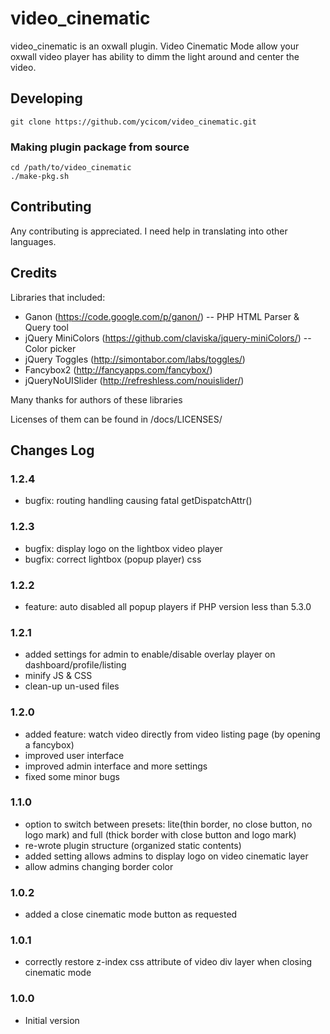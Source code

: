 video_cinematic
===============

video_cinematic is an oxwall plugin. Video Cinematic Mode allow your oxwall 
video player has ability to dimm the light around and center the video.

Developing
----------

    git clone https://github.com/ycicom/video_cinematic.git
    
### Making plugin package from source

    cd /path/to/video_cinematic
    ./make-pkg.sh

Contributing
------------

Any contributing is appreciated. I need help in translating into other languages.

Credits
-------

Libraries that included:

* Ganon (https://code.google.com/p/ganon/) -- PHP HTML Parser & Query tool
* jQuery MiniColors (https://github.com/claviska/jquery-miniColors/) -- Color 
picker 
* jQuery Toggles (http://simontabor.com/labs/toggles/)
* Fancybox2 (http://fancyapps.com/fancybox/)
* jQueryNoUISlider (http://refreshless.com/nouislider/)

Many thanks for authors of these libraries

Licenses of them can be found in /docs/LICENSES/

Changes Log
-----------

### 1.2.4
*   bugfix: routing handling causing fatal getDispatchAttr()

### 1.2.3
*   bugfix: display logo on the lightbox video player
*   bugfix: correct lightbox (popup player) css

### 1.2.2
*   feature: auto disabled all popup players if PHP version less than 5.3.0

### 1.2.1
*   added settings for admin to enable/disable overlay player on dashboard/profile/listing
*   minify JS & CSS
*   clean-up un-used files

### 1.2.0
*   added feature: watch video directly from video listing page (by opening a fancybox)
*   improved user interface
*   improved admin interface and more settings
*   fixed some minor bugs

### 1.1.0

*   option to switch between presets: lite(thin border, no close button, no logo
mark) and full (thick border with close button and logo mark)
*   re-wrote plugin structure (organized static contents)
*   added setting allows admins to display logo on video cinematic layer
*   allow admins changing border color

### 1.0.2

*   added a close cinematic mode button as requested

### 1.0.1

*   correctly restore z-index css attribute of video div layer when closing
cinematic mode

### 1.0.0

*   Initial version

